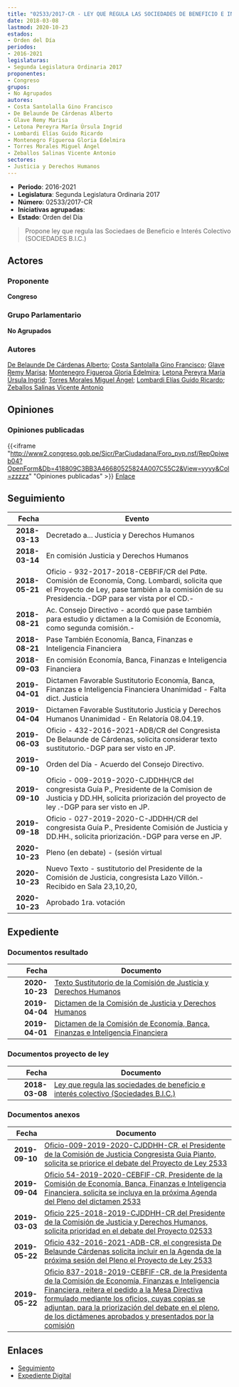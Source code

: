 ```yaml
---
title: "02533/2017-CR - LEY QUE REGULA LAS SOCIEDADES DE BENEFICIO E INTERÉS COLECTIVO (SOCIEDADES B.I.C.)"
date: 2018-03-08
lastmod: 2020-10-23
estados:
- Orden del Día
periodos:
- 2016-2021
legislaturas:
- Segunda Legislatura Ordinaria 2017
proponentes:
- Congreso
grupos:
- No Agrupados
autores:
- Costa Santolalla Gino Francisco
- De Belaunde De Cárdenas Alberto
- Glave Remy Marisa
- Letona Pereyra María Úrsula Ingrid
- Lombardi Elías Guido Ricardo
- Montenegro Figueroa Gloria Edelmira
- Torres Morales Miguel Ángel
- Zeballos Salinas Vicente Antonio
sectores:
- Justicia y Derechos Humanos
---
```

- **Periodo**: 2016-2021
- **Legislatura**: Segunda Legislatura Ordinaria 2017
- **Número**: 02533/2017-CR
- **Iniciativas agrupadas**: 
- **Estado**: Orden del Día

> Propone ley que regula las Sociedaes de Beneficio e Interés Colectivo (SOCIEDADES B.I.C.)


## Actores

### Proponente

**Congreso**

### Grupo Parlamentario

**No Agrupados**

### Autores

[De Belaunde De Cárdenas Alberto](mailto:mailto:adebelaunde@congreso.gob.pe); [Costa Santolalla Gino Francisco](mailto:mailto:gcosta@congreso.gob.pe); [Glave Remy Marisa](mailto:mailto:mglave@congreso.gob.pe); [Montenegro Figueroa Gloria Edelmira](mailto:mailto:gmontenegrof@congreso.gob.pe); [Letona Pereyra María Úrsula Ingrid](mailto:mailto:mletona@congreso.gob.pe); [Torres Morales Miguel Ángel](mailto:mailto:mtorresm@congreso.gob.pe); [Lombardi Elías Guido Ricardo](mailto:mailto:glombardi@congreso.gob.pe); [Zeballos Salinas Vicente Antonio](mailto:mailto:vzeballos@congreso.gob.pe)

## Opiniones

### Opiniones publicadas

{{<iframe "http://www2.congreso.gob.pe/Sicr/ParCiudadana/Foro_pvp.nsf/RepOpiweb04?OpenForm&Db=418809C3BB3A46680525824A007C55C2&View=yyyy&Col=zzzzz" "Opiniones publicadas" >}}
[Enlace](http://www2.congreso.gob.pe/Sicr/ParCiudadana/Foro_pvp.nsf/RepOpiweb04?OpenForm&Db=418809C3BB3A46680525824A007C55C2&View=yyyy&Col=zzzzz)


## Seguimiento

| Fecha | Evento |
|------:|--------|
| **2018-03-13** | Decretado a... Justicia y Derechos Humanos |
| **2018-03-14** | En comisión Justicia y Derechos Humanos |
| **2018-05-21** | Oficio - 932-2017-2018-CEBFIF/CR del Pdte. Comisión de Economía, Cong. Lombardi, solicita que el Proyecto de Ley, pase también a la comisión de su Presidencia.-DGP para ser vista por el CD.- |
| **2018-08-21** | Ac. Consejo Directivo - acordó que pase también para estudio y dictamen a la Comisión de Economía, como segunda comisión.- |
| **2018-08-21** | Pase También Economía, Banca, Finanzas e Inteligencia Financiera |
| **2018-09-03** | En comisión Economía, Banca, Finanzas e Inteligencia Financiera |
| **2019-04-01** | Dictamen Favorable Sustitutorio Economía, Banca, Finanzas e Inteligencia Financiera Unanimidad - Falta dict. Justicia |
| **2019-04-04** | Dictamen Favorable Sustitutorio Justicia y Derechos Humanos Unanimidad - En Relatoría 08.04.19. |
| **2019-06-03** | Oficio - 432-2016-2021-ADB/CR del Congresista De Belaunde de Cárdenas, solicita considerar texto sustitutorio.-DGP para ser visto en JP. |
| **2019-09-10** | Orden del Día - Acuerdo del Consejo Directivo. |
| **2019-09-10** | Oficio - 009-2019-2020-CJDDHH/CR del congresista Guía P., Presidente de la Comision de Justicia y DD.HH, solicita priorización del proyecto de ley .-DGP para ser visto en JP. |
| **2019-09-18** | Oficio - 027-2019-2020-C-JDDHH/CR del congresista Guía P., Presidente Comisión de Justicia y DD.HH., solicita priorización.-DGP para verse en JP. |
| **2020-10-23** | Pleno (en debate) - (sesión virtual |
| **2020-10-23** | Nuevo Texto - sustitutorio del Presidente de la Comisión de Justicia, congresista Lazo Villón.-Recibido en Sala 23,10,20, |
| **2020-10-23** | Aprobado 1ra. votación |

## Expediente

### Documentos resultado

| Fecha | Documento |
|------:|-----------|
| **2020-10-23** | [Texto Sustitutorio de la Comisión de Justicia y Derechos Humanos](https://leyes.congreso.gob.pe/Documentos/2016_2021/Texto_Sustitutorio/Proyectos_de_Ley/TS02533-20201023.pdf) |
| **2019-04-04** | [Dictamen de la Comisión de Justicia y Derechos Humanos](http://www.leyes.congreso.gob.pe/Documentos/2016_2021/Dictamenes/Proyectos_de_Ley/02533DC15MAY20190404.pdf) |
| **2019-04-01** | [Dictamen de la Comisión de Economía, Banca, Finanzas e Inteligencia Financiera](http://www.leyes.congreso.gob.pe/Documentos/2016_2021/Dictamenes/Proyectos_de_Ley/02533DC09MAY20190401.pdf) |

### Documentos proyecto de ley

| Fecha | Documento |
|------:|-----------|
| **2018-03-08** | [Ley que regula las sociedades de beneficio e interés colectivo (Sociedades B.I.C.)](http://www.leyes.congreso.gob.pe/Documentos/2016_2021/Proyectos_de_Ley_y_de_Resoluciones_Legislativas/PL0251720180308.pdf) |

### Documentos anexos

| Fecha | Documento |
|------:|-----------|
| **2019-09-10** | [Oficio-009-2019-2020-CJDDHH-CR, el Presidente de la Comisión de Justicia Congresista Guia Pianto, solicita se priorice el debate del Proyecto de Ley 2533](http://www.leyes.congreso.gob.pe/Documentos/2016_2021/Oficios/Comisiones_Ordinarias/OFICIO-009-2019-2020-CJDDHH-CR.pdf) |
| **2019-09-04** | [Oficio 54-2019-2020-CEBFIF-CR, Presidente de la Comisión de Economía, Banca, Finanzas e Inteligencia Financiera, solicita se incluya en la próxima Agenda del Pleno del dictamen 2533](http://www.leyes.congreso.gob.pe/Documentos/2016_2021/Oficios/Comisiones_Ordinarias/OFICIO-54-2019-2020-CEBFIF-CR.pdf) |
| **2019-03-03** | [Oficio 225-2018-2019-CJDDHH-CR del Presidente de la Comisión de Justicia y Derechos Humanos, solicita prioridad en el debate del Proyecto 02533](http://www.leyes.congreso.gob.pe/Documentos/2016_2021/Oficios/Comisiones_Ordinarias/OFICIO-225-2018-2019-CJDDHH-CR.pdf) |
| **2019-05-22** | [Oficio 432-2016-2021-ADB-CR, el congresista De Belaunde Cárdenas solicita incluir en la Agenda de la próxima sesión del Pleno el Proyecto de Ley 2533](http://www.leyes.congreso.gob.pe/Documentos/2016_2021/Oficios/Congresistas/CARTA-432-2016-2021-ADB-CR.pdf) |
| **2019-05-22** | [Oficio 837-2018-2019-CEBFIF-CR, de la Presidenta de la Comisión de Economía, Finanzas e Inteligencia Financiera, reitera el pedido a la Mesa Directiva formulado mediante los oficios, cuyas copias se adjuntan, para la priorización del debate en el pleno, de los dictámenes aprobados y presentados por la comisión](http://www.leyes.congreso.gob.pe/Documentos/2016_2021/Oficios/Comisiones_Ordinarias/OFICIO-837-2018-2019-CEBFIF-CR.pdf) |

## Enlaces

- [Seguimiento](http://www2.congreso.gob.pe/Sicr/TraDocEstProc/CLProLey2016.nsf/f7fff46988ca05b1052578e100829cc7/fd3de00f35b821cc0525824b005f44dd?OpenDocument)
- [Expediente Digital](http://www2.congreso.gob.pe/Sicr/TraDocEstProc/Expvirt_2011.nsf/visbusqptramdoc1621/02533?opendocument)

